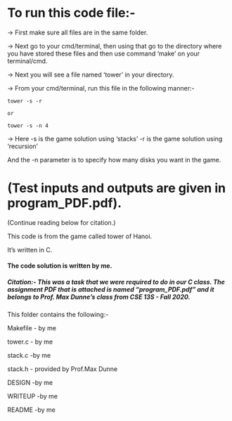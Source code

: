 # To run this code file:-
-> First make sure all files are in the same folder.

-> Next go to your cmd/terminal, then using that go to the directory where you have stored these files and then use command ‘make’ on your terminal/cmd.

-> Next you will see a file named ‘tower’ in your directory.

-> From your cmd/terminal, run this file in the following manner:-

	tower -s -r
	
	or

	tower -s -n 4


-> Here -s is the game solution using ‘stacks’
-r is the game solution using ‘recursion’

And the -n parameter is to specify how many disks you want in the game.


# (Test inputs and outputs are given in program_PDF.pdf).
(Continue reading below for citation.)


This code is from the game called tower of Hanoi.

It’s written in C.
#### The code solution is written by me.


##### Citation:- This was a task that we were required to do in our C class. The assignment PDF that is attached is named “program_PDF.pdf” and it belongs to Prof. Max Dunne’s class from CSE 13S - Fall 2020.



This folder contains the following:-

Makefile		- by me

tower.c			- by me

stack.c			-by me

stack.h			- provided by Prof.Max Dunne

DESIGN		-by me

WRITEUP		-by me

README		-by me










